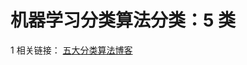 # 机器学习分类算法分类：5 类
1 相关链接： [五大分类算法博客](https://www.dataapplab.com/5-types-of-classification-algorithms-in-machine-learning/)
